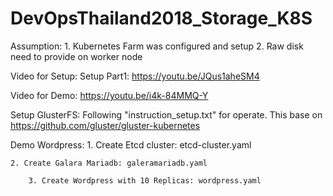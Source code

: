 # DevOpsThailand2018_Storage_K8S
Assumption:
	1. Kubernetes Farm was configured and setup
        2. Raw disk need to provide on worker node

Video for Setup:
Setup Part1: https://youtu.be/JQus1aheSM4

Video for Demo:
https://youtu.be/i4k-84MMQ-Y

Setup GlusterFS:
	Following "instruction_setup.txt" for operate. This base on https://github.com/gluster/gluster-kubernetes

Demo Wordpress:
	1. Create Etcd cluster: etcd-cluster.yaml

	2. Create Galara Mariadb: galeramariadb.yaml
	
        3. Create Wordpress with 10 Replicas: wordpress.yaml       
